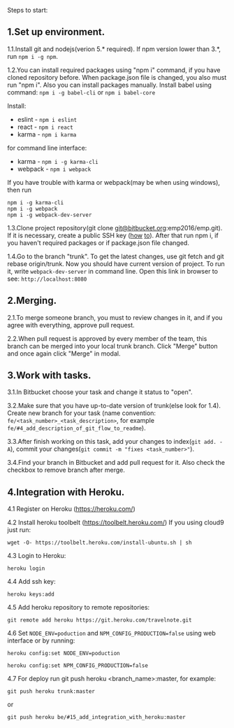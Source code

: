 Steps to start:

1.Set up environment.
------------------------

1.1.Install git and nodejs(verion 5.* required). If npm version lower than 3.*, run `npm i -g npm`.

1.2.You can install required packages using "npm i" command, if you have cloned repository before. When package.json file is changed,
you also must run "npm i". Also you can install packages manually.
Install babel using command:
`npm i -g babel-cli`
or
`npm i babel-core`

Install:

 - eslint - `npm i eslint`
 - react - `npm i react`
 - karma - `npm i karma`

for command line interface:

 - karma - `npm i -g karma-cli`
 - webpack - `npm i webpack`

If you have trouble with karma or webpack(may be when using windows), then run

    npm i -g karma-cli
    npm i -g webpack
    npm i -g webpack-dev-server

1.3.Clone project repository(git clone git@bitbucket.org:emp2016/emp.git). If it is necessary, create a public SSH key
([how](https://confluence.atlassian.com/bitbucket/add-an-ssh-key-to-an-account-302811853.html) [to](https://git-scm.com/book/en/v2/Git-on-the-Server-Generating-Your-SSH-Public-Key)). After that run npm i, if you haven't required packages or
if package.json file changed.

1.4.Go to the branch "trunk". To get the latest changes, use git fetch and git rebase origin/trunk.
Now you should have current version of project. To run it, write `webpack-dev-server` in command line. Open this link
in browser to see: `http://localhost:8080`

2.Merging.
------------------------

2.1.To merge someone branch, you must to review changes in it, and if you agree with everything, approve pull request.

2.2.When pull request is approved by every member of the team, this branch can be merged into your local trunk branch.
Click "Merge" button and once again click "Merge" in modal.

3.Work with tasks.
------------------------

3.1.In Bitbucket choose your task and change it status to "open".

3.2.Make sure that you have up-to-date version of trunk(else look for 1.4). Create new branch for your task
(name convention: `fe/<task_number>_<task_description>`, for example `fe/#4_add_description_of_git_flow_to_readme`).

3.3.After finish working on this task, add your changes to index(`git add. -A`), commit your changes(`git commit -m
"fixes <task_number>"`).

3.4.Find your branch in Bitbucket and add pull request for it. Also check the checkbox to remove branch after merge.

4.Integration with Heroku.
------------------------
4.1 Register on Heroku (https://heroku.com/)

4.2 Install heroku toolbelt (https://toolbelt.heroku.com/)
If you using cloud9 just run:

    wget -O- https://toolbelt.heroku.com/install-ubuntu.sh | sh

4.3 Login to Heroku:

    heroku login

4.4 Add ssh key:

    heroku keys:add

4.5 Add heroku repository to remote repositories:

    git remote add heroku https://git.heroku.com/travelnote.git

4.6 Set `NODE_ENV=poduction` and `NPM_CONFIG_PRODUCTION=false` using web interface or by running:

    heroku config:set NODE_ENV=poduction

    heroku config:set NPM_CONFIG_PRODUCTION=false

4.7 For deploy run git push heroku <branch_name>:master, for example:

    git push heroku trunk:master

or

    git push heroku be/#15_add_integration_with_heroku:master